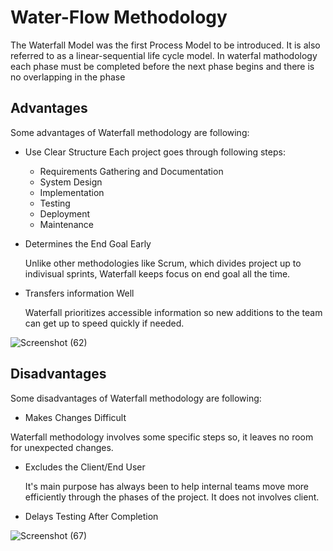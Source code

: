 # Water-Flow Methodology
The Waterfall Model was the first Process Model to be introduced. It is also referred to as a linear-sequential life cycle model.
In waterfal mathodology each phase must be completed before the next phase begins and there is no overlapping in the phase
## Advantages
Some advantages of Waterfall methodology are following:
+ Use Clear Structure
    Each project goes through following steps:
    + Requirements Gathering and Documentation
    + System Design
    + Implementation
    + Testing
    + Deployment
    + Maintenance
+ Determines the End Goal Early

    Unlike other methodologies like Scrum, which divides project up to indivisual sprints, Waterfall keeps focus on end goal all the time.
   
+ Transfers information Well

    Waterfall prioritizes accessible information so new additions to the team can get up to speed quickly if needed.
   
![Screenshot (62)](https://user-images.githubusercontent.com/46266421/66420887-a9e4a180-e9bb-11e9-94d6-85f7e860679a.png)
## Disadvantages
 Some disadvantages of  Waterfall methodology are following:
 + Makes Changes Difficult
  
  Waterfall methodology involves some specific steps so, it leaves no room for unexpected changes.
  
+ Excludes the Client/End User

    It's main purpose has always been to help internal teams move more efficiently through the phases of the project. It does not involves client.
    
 + Delays Testing After Completion
 
![Screenshot (67)](https://user-images.githubusercontent.com/46266421/66422101-eb764c00-e9bd-11e9-8367-7628346e2d12.png)
